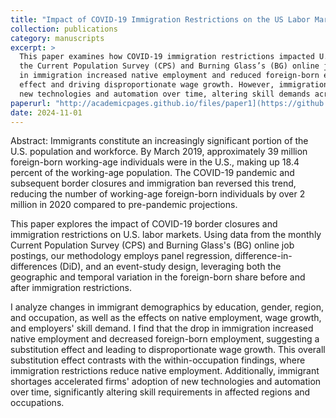 ```yaml
---
title: "Impact of COVID-19 Immigration Restrictions on the US Labor Market and Skill Demand."
collection: publications
category: manuscripts
excerpt: >
  This paper examines how COVID-19 immigration restrictions impacted U.S. labor markets, using data from 
  the Current Population Survey (CPS) and Burning Glass’s (BG) online job postings. I find that the drop 
  in immigration increased native employment and reduced foreign-born employment, revealing a substitution 
  effect and driving disproportionate wage growth. However, immigration restrictions spurred firms to adopt 
  new technologies and automation over time, altering skill demands across regions and industries.
paperurl: "http://academicpages.github.io/files/paper1](https://github.com/byungki-mun/byungki-mun.github.io/blob/master/files/IIT_Working_Paper_15-01.pdf"
date: 2024-11-01
---
```


Abstract: Immigrants constitute an increasingly significant portion of the U.S. population and workforce. By March 2019, approximately 39 million foreign-born working-age individuals were in the U.S., making up 18.4 percent of the working-age population. The COVID-19 pandemic and subsequent border closures and immigration ban reversed this trend, reducing the number of working-age foreign-born individuals by over 2 million in 2020 compared to pre-pandemic projections. 

This paper explores the impact of COVID-19 border closures and immigration restrictions on U.S. labor markets. Using data from the monthly Current Population Survey (CPS) and Burning Glass's (BG) online job postings, our methodology employs panel regression, difference-in-differences (DiD), and an event-study design, leveraging both the geographic and temporal variation in the foreign-born share before and after immigration restrictions. 

I analyze changes in immigrant demographics by education, gender, region, and occupation, as well as the effects on native employment, wage growth, and employers' skill demand. I find that the drop in immigration increased native employment and decreased foreign-born employment, suggesting a substitution effect and leading to disproportionate wage growth. This overall substitution effect contrasts with the within-occupation findings, where immigration restrictions reduce native employment. Additionally, immigrant shortages accelerated firms' adoption of new technologies and automation over time, significantly altering skill requirements in affected regions and occupations.
